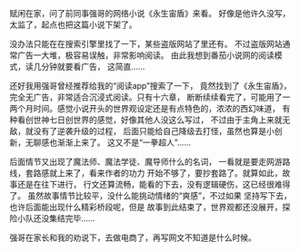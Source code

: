 赋闲在家，问了前同事强哥的网络小说《永生宙盾》来看。
好像是他许久没写，太监了，起点也把这篇小说下架了。

没办法只能在在搜索引擎里找了一下，某些盗版网站了里还有。
不过盗版网站通常广告一大堆，极容易误触，非常影响阅读。
由此我想到番茄小说网的阅读模式，读几分钟就要看广告，
这简直…… 

还好我用强哥曾经推荐给我的“阅读app”搜索了一下，
竟然找到了《永生宙盾》，完全无广告，非常适合沉浸式阅读。只有十六章，
断断续续看完了，可能用了一两个月时间。感觉小说开头的世界观设定还是有点特色的，浓浓的西幻味道，
有种看创世神七日创世界的感觉，好像其他人没这么写过，
不过由于主角上来就无敌，就没有了逆袭升级的过程，
后面只能给自己降级去打怪，虽然也算是小创新，无聊感也渐渐上来了。
这又不是“一拳超人”…… 

后面情节又出现了魔法师、魔法学徒、魔导师什么的名词，
一看就是要走网游路线，套路感就上来了，看来作者的功力
开始不够了，要抄套路了。就算如此，故事还是在往下进行，
行文还算流畅，能看的下去，没有逻辑硬伤，这已经很难得了。
虽然故事情节比较平，没什么能挑动情绪的“爽感”，不过如果
坚持写下去，也许后面能出现什么精彩桥段呢，但是
故事到此结束了，世界观都还没展开，探险小队还没集结完毕……

强哥在家长和我的劝说下，去做电商了，再写网文不知道是什么时候。
